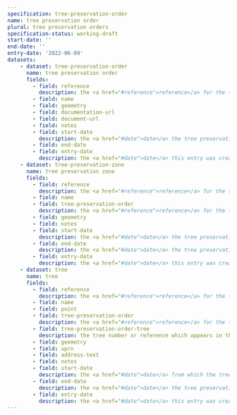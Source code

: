 ```yaml
---
specification: tree-preservation-order
name: tree preservation order
plural: tree preservation orders
specification-status: working-draft
start-date: ''
end-date: ''
entry-date: '2022-06-09'
datasets:
    - dataset: tree-preservation-order
      name: tree preservation order
      fields:
        - field: reference
          description: the <a href="#reference">reference</a> for the tree preservation order
        - field: name
        - field: geometry
        - field: documentation-url
        - field: document-url
        - field: notes
        - field: start-date
          description: the <a href="#date">date</a> the tree preservation order came into force
        - field: end-date
        - field: entry-date
          description: the <a href="#date">date</a> this entry was created or amended
    - dataset: tree-preservation-zone
      name: tree preservation zone
      fields:
        - field: reference
          description: the <a href="#reference">reference</a> for the tree preservation zone
        - field: name
        - field: tree-preservation-order
          description: the <a href="#reference">reference</a> for the tree preservation order
        - field: geometry
        - field: notes
        - field: start-date
          description: the <a href="#date">date</a> the tree preservation zone came into force
        - field: end-date
          description: the <a href="#date">date</a> the tree preservation zone was disolved, or blank if the zone is active
        - field: entry-date
          description: the <a href="#date">date</a> this entry was created or amended
    - dataset: tree
      name: tree
      fields:
        - field: reference
          description: the <a href="#reference">reference</a> for the tree
        - field: name
        - field: point
        - field: tree-preservation-order
          description: the <a href="#reference">reference</a> for the tree preservation order
        - field: tree-preservation-order-tree
          description: the tree number or reference which appears in the preservation order
        - field: geometry
        - field: uprn
        - field: address-text
        - field: notes
        - field: start-date
          description: the <a href="#date">date</a> from which the tree preservation order affects the tree
        - field: end-date
          description: the <a href="#date">date</a> the tree preservation order no longer affects the tree, or blank if the tree is still under the order
        - field: entry-date
          description: the <a href="#date">date</a> this entry was created or amended
---
```

